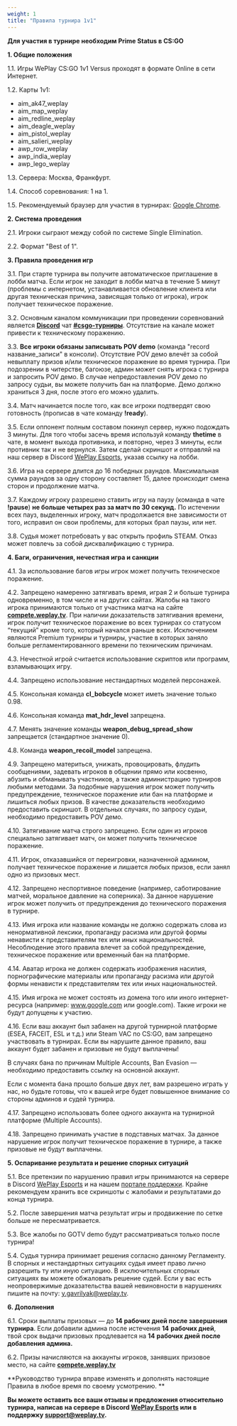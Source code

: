 ```yaml
---
weight: 1
title: "Правила турнира 1v1"
---
```

**Для участия в турнире необходим Prime Status в CS:GO**

**1. Общие положения**

1.1. Игры WePlay CS:GO 1v1 Versus проходят в формате Online в сети Интернет.

1.2. Карты 1v1:

*   aim_ak47_weplay
*   aim_map_weplay
*   aim_redline_weplay
*   aim_deagle_weplay
*   aim_pistol_weplay
*   aim_salieri_weplay
*   awp_row_weplay
*   awp_india_weplay
*   <span class="bold">awp_lego_weplay</span>

1.3. Сервера: Москва, Франкфурт.

1.4. Способ соревнования: 1 на 1.

1.5. Рекомендуемый браузер для участия в турнирах: [Google Chrome](https://www.google.com/chrome/).

**2. Система проведения**

2.1. Игроки сыграют между собой по системе Single Elimination.

2.2. Формат "Best of 1".

**3. Правила проведения игр**

3.1. При старте турнира вы получите автоматическое приглашение в лобби матча. Если игрок не заходит в лобби матча в течение 5 минут (проблемы с интернетом, устанавливается обновление клиента или другая техническая причина, зависящая только от игрока), игрок получает техническое поражение.

3.2. ​​Основным каналом коммуникации при проведении соревнований является [**Discord**](https://discord.gg/FEqGY4B) чат [**#csgo-турниры**](https://discord.gg/FEqGY4B). Отсутствие на канале может привести к техническому поражению.

3.3. **Все** **игроки обязаны записывать POV demo** (команда "record название_записи" в консоли). Отсутствие POV демо влечёт за собой невыплату призов и/или техническое поражение во время турнира. При подозрении в читерстве, багоюзе, админ может снять игрока с турнира и запросить POV демо. В случае непредоставления POV демо по запросу судьи, вы можете получить бан на платформе. Демо должно храниться 3 дня, после этого его можно удалить.

3.4. Матч начинается после того, как все игроки подтвердят свою готовность (прописав в чате команду **!ready**).

3.5. Если оппонент полным составом покинул сервер, нужно подождать 3 минуты. Для того чтобы засечь время используй команду **thetime** в чате, в момент выхода противника, и повторно, через 3 минуты, если противник так и не вернулся. Затем сделай скриншот и отправляй на наш сервер в Discord [WePlay Esports](https://discord.gg/FEqGY4B), указав ссылку на лобби.

3.6. Игра на сервере длится до 16 победных раундов. Максимальная сумма раундов за одну сторону составляет 15, далее происходит смена сторон и продолжение матча.

3.7. Каждому игроку разрешено ставить игру на паузу (команда в чате **!pause**) **не больше четырех раз за матч по 30 секунд.** По истечении всех пауз, выделенных игроку, матч продолжается вне зависимости от того, исправил он свои проблемы, для которых брал паузы, или нет.

3.8. Судья может потребовать у вас открыть профиль STEAM. Отказ может повлечь за собой дисквалификацию с турнира.

**4. Баги, ограничения, нечестная игра и санкции**

4.1. За использование багов игры игрок может получить техническое поражение.

4.2. Запрещено намеренно затягивать время, играя 2 и больше турнира одновременно, в том числе и на других сайтах. Жалобы на такого игрока принимаются только от участника матча на сайте [**compete.weplay.tv**](https://compete.weplay.tv/ru). При наличии доказательств затягивания времени, игрок получит техническое поражение во всех турнирах со статусом “текущий” кроме того, который начался раньше всех. Исключением являются Premium турниры и турниры, участие в которых заняло больше регламентированного времени по техническим причинам.

4.3. Нечестной игрой считается использование скриптов или программ, взламывающих игру.

4.4. Запрещено использование нестандартных моделей персонажей.

4.5. Консольная команда **cl_bobcycle** может иметь значение только 0.98.

4.6. Консольная команда **mat_hdr_level** запрещена.

4.7. Менять значение команды **weapon_debug_spread_show** запрещается (стандартное значение 0).

4.8. Команда **weapon_recoil_model** запрещена.

4.9. Запрещено материться, унижать, провоцировать, флудить сообщениями, задевать игроков в общении прямо или косвенно, абузить и обманывать участников, а также администрацию турниров любыми методами. За подобные нарушения игрок может получить предупреждение, техническое поражение или бан на платформе и лишиться любых призов. В качестве доказательств необходимо предоставить скриншот. В отдельных случаях, по запросу судьи, необходимо предоставить POV демо.

4.10. Затягивание матча строго запрещено. Если один из игроков специально затягивает матч, он может получить техническое поражение. 

4.11. Игрок, отказавшийся от переигровки, назначенной админом, получает техническое поражение и лишается любых призов, если занял одно из призовых мест.

4.12. Запрещено неспортивное поведение (например, саботирование матчей, моральное давление на соперника). За данное нарушение игрок может получить от предупреждения до технического поражения в турнире.

4.13. Имя игрока или название команды не должно содержать слова из ненормативной лексики, пропаганду расизма или другой формы ненависти к представителям тех или иных национальностей. Несоблюдение этого правила влечет за собой предупреждение, техническое поражение или временный бан на платформе.

4.14. Аватар игрока не должен содержать изображения насилия, порнографические материалы или пропаганду расизма или другой формы ненависти к представителям тех или иных национальностей.

4.15. Имя игрока не может состоять из домена того или иного интернет-ресурса (например: www.google.com или google.com). Такие игроки не будут допущены к участию.

4.16. Если ваш аккаунт был забанен на другой турнирной платформе (ESEA, FACEIT, ESL и т.д.) или Steam VAC по CS:GO, вам запрещено участвовать в турнирах. Если вы нарушите данное правило, ваш аккаунт будет забанен и призовые не будут выплачены!

В случаях бана по причинам Multiple Accounts, Ban Evasion — необходимо предоставить ссылку на основной аккаунт.

Если с момента бана прошло больше двух лет, вам разрешено играть у нас, но будьте готовы, что к вашей игре будет повышенное внимание со стороны админов и судей турнира.

4.17. Запрещено использовать более одного аккаунта на турнирной платформе (Multiple Accounts).

4.18. Запрещено принимать участие в подставных матчах. За данное нарушение игрок получит техническое поражение в турнире, а также призовые не будут выплачены.

**5. Оспаривание результата и решение спорных ситуаций**

5.1. Все претензии по нарушению правил игры принимаются на сервере в Discord [WePlay Esports](https://discord.com/invite/FEqGY4B) и на нашем [портале поддержки](/hc/ru/). Крайне рекомендуем хранить все скриншоты с жалобами и результатами до конца турнира.

5.2. После завершения матча результат игры и продвижение по сетке больше не пересматривается.

5.3. Все жалобы по GOTV demo будут рассматриваться только после турнира!

5.4. Судья турнира принимает решения согласно данному Регламенту. В спорных и нестандартных ситуациях судья имеет право лично разрешить ту или иную ситуацию. В исключительных спорных ситуациях вы можете обжаловать решение судей. Если у вас есть неопровержимые доказательства вашей невиновности в нарушениях пишите на почту: [y.gavrilyak@weplay.tv](mailto:y.gavrilyak@weplay.tv).

**6. Дополнения**

6.1. Сроки выплаты призовых — до **14 рабочих дней после завершения турнира**. Если добавили админа после истечения **14** **рабочих дней**, твой срок выдачи призовых продлевается на **14** **рабочих дней** **после добавления админа.**

6.2. Призы начисляются на аккаунты игроков, занявших призовое место, на сайте [**compete.weplay.tv**](https://compete.weplay.tv/ru)

**Руководство турнира вправе изменять и дополнять настоящие Правила в любое время по своему усмотрению. **

**Вы можете оставить все ваши отзывы и предложения относительно турнира, написав на сервере в Discord ​**[**WePlay Esports**](https://discord.gg/FEqGY4B)**​ или в поддержку [support@weplay.tv](mailto:support@weplay.tv).**